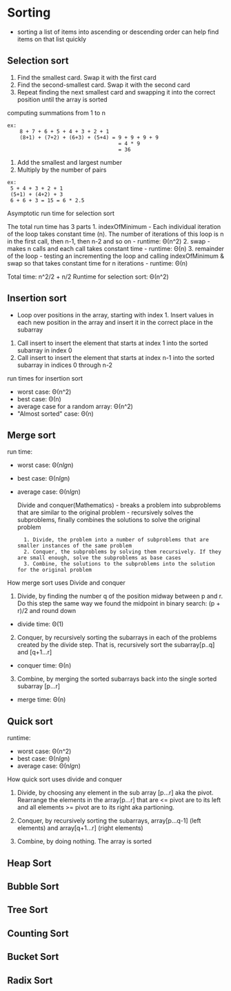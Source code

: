 # Sorting
- sorting a list of items into ascending or descending order can help find items on that list quickly

## Selection sort
1. Find the smallest card. Swap it with the first card
2. Find the second-smallest card. Swap it with the second card
3. Repeat finding the next smallest card and swapping it into the correct position until the array is sorted

computing summations from 1 to n
```
ex: 
    8 + 7 + 6 + 5 + 4 + 3 + 2 + 1
    (8+1) + (7+2) + (6+3) + (5+4) = 9 + 9 + 9 + 9
                                    = 4 * 9
                                    = 36
```

1. Add the smallest and largest number
2. Multiply by the number of pairs

```
ex:
 5 + 4 + 3 + 2 + 1
 (5+1) + (4+2) + 3
 6 + 6 + 3 = 15 = 6 * 2.5
```
 
 Asymptotic run time for selection sort
 
 The total run time has 3 parts
    1. indexOfMinimum
    - Each individual iteration of the loop takes constant time (n). 
    The number of iterations of this loop is n in the first call, then n-1, then n-2 and so on
    - runtime: Θ(n^2)
    2. swap
    - makes n calls and each call takes constant time
    - runtime: Θ(n)
    3. remainder of the loop
    - testing an incrementing the loop and calling indexOfMinimum & swap
    so that takes constant time for n iterations
    - runtime: Θ(n)

  Total time: n^2/2 + n/2
  Runtime for selection sort: Θ(n^2)

## Insertion sort
- Loop over positions in the array, starting with index 1. 
Insert values in each new position in the array and insert it in the correct place in the subarray

1. Call insert to insert the element that starts at index 1 into the sorted subarray in index 0
2. Call insert to insert the element that starts at index n-1 into the sorted subarray in indices 0 through n-2

run times for insertion sort
- worst case: Θ(n^2)
- best case: Θ(n)
- average case for a random array: Θ(n^2)
- "Almost sorted" case: Θ(n)

## Merge sort
run time:
- worst case: Θ(n*lg*n)
- best case: Θ(n*lg*n)
- average case: Θ(n*lg*n)

    Divide and conquer(Mathematics)
        - breaks a problem into subproblems that are similar to the original problem
        - recursively solves the subproblems, finally combines the solutions to solve the original problem

        1. Divide, the problem into a number of subproblems that are smaller instances of the same problem
        2. Conquer, the subproblems by solving them recursively. If they are small enough, solve the subproblems as base cases
        3. Combine, the solutions to the subproblems into the solution for the original problem

How merge sort uses Divide and conquer
1. Divide, by finding the number q of the position midway between p and r. 
Do this step the same way we found the midpoint in binary search: (p + r)/2 and round down
 - divide time: Θ(1)

2. Conquer, by recursively sorting the subarrays in each of the problems created by the divide step.
That is, recursively sort the subarray[p..q] and [q+1...r]
 - conquer time: Θ(n)

3. Combine, by merging the sorted subarrays back into the single sorted subarray [p...r]
 - merge time: Θ(n)


## Quick sort
runtime:
- worst case: Θ(n^2)
- best case: Θ(n*lg*n)
- average case: Θ(n*lg*n)

How quick sort uses divide and conquer
1. Divide, by choosing any element in the sub array [p...r] aka the pivot. 
Rearrange the elements in the array[p...r] that are <= pivot are to its left and all elements >= pivot are to its right aka partioning.

2. Conquer, by recursively sorting the subarrays, array[p...q-1] (left elements) and array[q+1...r] (right elements)

3. Combine, by doing nothing. The array is sorted


## Heap Sort


## Bubble Sort


## Tree Sort

## Counting Sort


## Bucket Sort


## Radix Sort